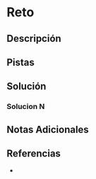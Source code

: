 # Reto


## Descripción


## Pistas



## Solución

### Solucion N



## Notas Adicionales



## Referencias
- 

